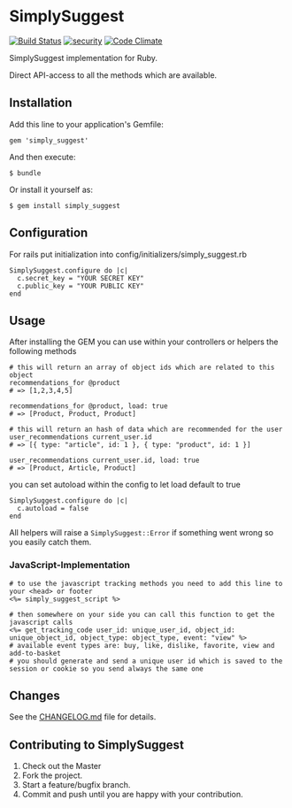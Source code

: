 # SimplySuggest

[![Build Status](https://travis-ci.org/SimplySuggest/simply_suggest_ruby.svg?branch=master)](https://travis-ci.org/SimplySuggest/simply_suggest_ruby)
[![security](https://hakiri.io/github/SimplySuggest/simply_suggest_ruby/master.svg)](https://hakiri.io/github/SimplySuggest/simply_suggest_ruby/master)
[![Code Climate](https://codeclimate.com/github/SimplySuggest/simply_suggest_ruby/badges/gpa.svg)](https://codeclimate.com/github/SimplySuggest/simply_suggest_ruby)

SimplySuggest implementation for Ruby.

Direct API-access to all the methods which are available.

## Installation

Add this line to your application's Gemfile:

	gem 'simply_suggest'

And then execute:

	$ bundle

Or install it yourself as:

	$ gem install simply_suggest

## Configuration

For rails put initialization into config/initializers/simply_suggest.rb

	SimplySuggest.configure do |c|
      c.secret_key = "YOUR SECRET KEY"
      c.public_key = "YOUR PUBLIC KEY"
    end

## Usage

After installing the GEM you can use within your controllers or helpers the following methods

	# this will return an array of object ids which are related to this object
	recommendations_for @product
	# => [1,2,3,4,5]

	recommendations_for @product, load: true
	# => [Product, Product, Product]

	# this will return an hash of data which are recommended for the user
	user_recommendations current_user.id
	# => [{ type: "article", id: 1 }, { type: "product", id: 1 }]

	user_recommendations current_user.id, load: true
	# => [Product, Article, Product]

you can set autoload within the config to let load default to true

	SimplySuggest.configure do |c|
      c.autoload = false
    end

All helpers will raise a ``SimplySuggest::Error`` if something went wrong so you easily catch them.

### JavaScript-Implementation

	# to use the javascript tracking methods you need to add this line to your <head> or footer
	<%= simply_suggest_script %>

	# then somewhere on your side you can call this function to get the javascript calls
	<%= get_tracking_code user_id: unique_user_id, object_id: unique_object_id, object_type: object_type, event: "view" %>
	# available event types are: buy, like, dislike, favorite, view and add-to-basket
	# you should generate and send a unique user id which is saved to the session or cookie so you send always the same one

## Changes

See the [CHANGELOG.md](CHANGELOG.md) file for details.

## Contributing to SimplySuggest

1. Check out the Master
2. Fork the project.
3. Start a feature/bugfix branch.
4. Commit and push until you are happy with your contribution.